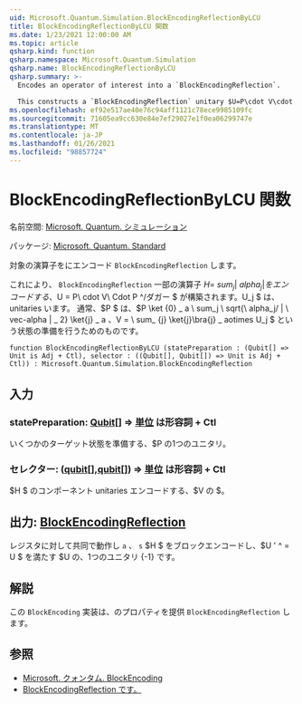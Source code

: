 ```yaml
---
uid: Microsoft.Quantum.Simulation.BlockEncodingReflectionByLCU
title: BlockEncodingReflectionByLCU 関数
ms.date: 1/23/2021 12:00:00 AM
ms.topic: article
qsharp.kind: function
qsharp.namespace: Microsoft.Quantum.Simulation
qsharp.name: BlockEncodingReflectionByLCU
qsharp.summary: >-
  Encodes an operator of interest into a `BlockEncodingReflection`.

  This constructs a `BlockEncodingReflection` unitary $U=P\cdot V\cdot P^\dagger$ that encodes some operator $H=\sum_{j}|\alpha_j|U_j$ of interest that is a linear combination of unitaries. Typically, $P$ is a state preparation unitary such that $P\ket{0}\_a\sum_j\sqrt{\alpha_j/\|\vec\alpha\|\_2}\ket{j}\_a$, and $V=\sum_{j}\ket{j}\bra{j}\_a\otimes U_j$.
ms.openlocfilehash: ef92e517ae40e76c94aff1121c78ece9985109fc
ms.sourcegitcommit: 71605ea9cc630e84e7ef29027e1f0ea06299747e
ms.translationtype: MT
ms.contentlocale: ja-JP
ms.lasthandoff: 01/26/2021
ms.locfileid: "98857724"
---
```

# <a name="blockencodingreflectionbylcu-function"></a>BlockEncodingReflectionByLCU 関数

名前空間: [Microsoft. Quantum. シミュレーション](xref:Microsoft.Quantum.Simulation)

パッケージ: [Microsoft. Quantum. Standard](https://nuget.org/packages/Microsoft.Quantum.Standard)


対象の演算子をにエンコード `BlockEncodingReflection` します。

これにより、 `BlockEncodingReflection` 一部の演算子 $H = \ sum_ {j} | \ alpha_j | をエンコードする、$U = P\ cdot V\ Cdot P ^/ダガー $ が構築されます。U_j $ は、unitaries います。 通常、$P $ は、$P \ket {0} \_ a \ sum_j \ sqrt{\ alpha_j/ \| \ vec-alpha \| \_ 2} \ket{j} \_ a $、$V = \ sum_ {j} \ket{j}\bra{j} \_ aotimes U_j $ という状態の準備を行うためのものです。

```qsharp
function BlockEncodingReflectionByLCU (statePreparation : (Qubit[] => Unit is Adj + Ctl), selector : ((Qubit[], Qubit[]) => Unit is Adj + Ctl)) : Microsoft.Quantum.Simulation.BlockEncodingReflection
```


## <a name="input"></a>入力

### <a name="statepreparation--qubit--unit--is-adj--ctl"></a>statePreparation: [Qubit](xref:microsoft.quantum.lang-ref.qubit)[] => [単位](xref:microsoft.quantum.lang-ref.unit)  は形容詞 + Ctl

いくつかのターゲット状態を準備する、$P の1つのユニタリ。


### <a name="selector--qubitqubit--unit--is-adj--ctl"></a>セレクター: ([qubit](xref:microsoft.quantum.lang-ref.qubit)[],[qubit](xref:microsoft.quantum.lang-ref.qubit)[]) => [単位](xref:microsoft.quantum.lang-ref.unit)  は形容詞 + Ctl

$H $ のコンポーネント unitaries エンコードする、$V の $。



## <a name="output--blockencodingreflection"></a>出力: [BlockEncodingReflection](xref:Microsoft.Quantum.Simulation.BlockEncodingReflection)

レジスタに対して共同で動作し `a` 、 `s` $H $ をブロックエンコードし、$U ' ^ = U $ を満たす $U の、1つのユニタリ {-1} です。

## <a name="remarks"></a>解説

この `BlockEncoding` 実装は、のプロパティを提供 `BlockEncodingReflection` します。

## <a name="see-also"></a>参照

- [Microsoft. クォンタム. BlockEncoding](xref:Microsoft.Quantum.Simulation.BlockEncoding)
- [BlockEncodingReflection です。](xref:Microsoft.Quantum.Simulation.BlockEncodingReflection)